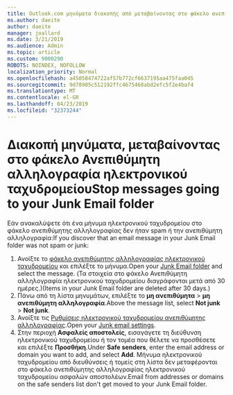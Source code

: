 ```yaml
---
title: Outlook.com μηνύματα διακοπής από μεταβαίνοντας στο φάκελο ανεπιθύμητης αλληλογραφίας
ms.author: daeite
author: daeite
manager: joallard
ms.date: 3/21/2019
ms.audience: Admin
ms.topic: article
ms.custom: 9000290
ROBOTS: NOINDEX, NOFOLLOW
localization_priority: Normal
ms.openlocfilehash: a45058474722af57b772cf6637195aa475faa045
ms.sourcegitcommit: 9d78905c512192ffc4675468abd2efc5f2e4baf4
ms.translationtype: MT
ms.contentlocale: el-GR
ms.lasthandoff: 04/23/2019
ms.locfileid: "32373244"
---
```

# <a name="stop-messages-going-to-your-junk-email-folder"></a><span data-ttu-id="16f30-102">Διακοπή μηνύματα, μεταβαίνοντας στο φάκελο Ανεπιθύμητη αλληλογραφία ηλεκτρονικού ταχυδρομείου</span><span class="sxs-lookup"><span data-stu-id="16f30-102">Stop messages going to your Junk Email folder</span></span>

<span data-ttu-id="16f30-103">Εάν ανακαλύψετε ότι ένα μήνυμα ηλεκτρονικού ταχυδρομείου στο φάκελο ανεπιθύμητης αλληλογραφίας δεν ήταν spam ή την ανεπιθύμητη αλληλογραφία:</span><span class="sxs-lookup"><span data-stu-id="16f30-103">If you discover that an email message in your Junk Email folder was not spam or junk:</span></span>

1. <span data-ttu-id="16f30-104">Ανοίξτε το [φάκελο ανεπιθύμητης αλληλογραφίας ηλεκτρονικού ταχυδρομείου](https://outlook.live.com/mail/junkemail) και επιλέξτε το μήνυμα.</span><span class="sxs-lookup"><span data-stu-id="16f30-104">Open your [Junk Email folder](https://outlook.live.com/mail/junkemail) and select the message.</span></span> <span data-ttu-id="16f30-105">(Τα στοιχεία στο φάκελο Ανεπιθύμητη αλληλογραφία ηλεκτρονικού ταχυδρομείου διαγράφονται μετά από 30 ημέρες.)</span><span class="sxs-lookup"><span data-stu-id="16f30-105">(Items in your Junk Email folder are deleted after 30 days.)</span></span>
1. <span data-ttu-id="16f30-106">Πάνω από τη λίστα μηνυμάτων, επιλέξτε το **μη ανεπιθύμητα** > **μη ανεπιθύμητη αλληλογραφία**.</span><span class="sxs-lookup"><span data-stu-id="16f30-106">Above the message list, select **Not junk** > **Not junk**.</span></span>
1. <span data-ttu-id="16f30-107">Ανοίξτε τις [Ρυθμίσεις ηλεκτρονικού ταχυδρομείου ανεπιθύμητης αλληλογραφίας](https://go.microsoft.com/fwlink/?linkid=2035804).</span><span class="sxs-lookup"><span data-stu-id="16f30-107">Open your [Junk email settings](https://go.microsoft.com/fwlink/?linkid=2035804).</span></span>
1. <span data-ttu-id="16f30-108">Στην περιοχή **Ασφαλείς αποστολείς**, εισαγάγετε τη διεύθυνση ηλεκτρονικού ταχυδρομείου ή τον τομέα που θέλετε να προσθέσετε και επιλέξτε **Προσθήκη**.</span><span class="sxs-lookup"><span data-stu-id="16f30-108">Under **Safe senders**, enter the email address or domain you want to add, and select **Add**.</span></span> <span data-ttu-id="16f30-109">Μήνυμα ηλεκτρονικού ταχυδρομείου από διευθύνσεις ή τομείς στη λίστα δεν μεταφέρονται στο φάκελο ανεπιθύμητης αλληλογραφίας ηλεκτρονικού ταχυδρομείου ασφαλών αποστολέων.</span><span class="sxs-lookup"><span data-stu-id="16f30-109">Email from addresses or domains on the safe senders list don't get moved to your Junk Email folder.</span></span>